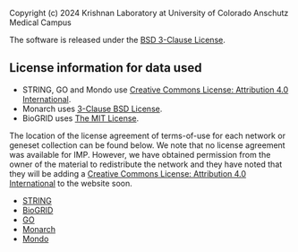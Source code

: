 Copyright (c) 2024 Krishnan Laboratory at University of Colorado Anschutz Medical Campus

The software is released under the [BSD 3-Clause License](https://opensource.org/licenses/BSD-3-Clause).

## License information for data used

* STRING, GO and Mondo use [Creative Commons License: Attribution 4.0 International](https://creativecommons.org/licenses/by/4.0/legalcode).
* Monarch uses [3-Clause BSD License](https://opensource.org/license/BSD-3-Clause).
* BioGRID uses [The MIT License](https://opensource.org/licenses/MIT).

The location of the license agreement of terms-of-use for each network or
geneset collection can be found below. We note that no license agreement was
available for IMP. However, we have obtained permission from the owner of the
material to redistribute the network and they have noted that they will be
adding a [Creative Commons License: Attribution 4.0 International](https://creativecommons.org/licenses/by/4.0/legalcode) to the website soon.

* [STRING](https://string-db.org/cgi/access.pl?footer_active_subpage=licensing)
* [BioGRID](https://wiki.thebiogrid.org/doku.php/terms_and_conditions)
* [GO](http://geneontology.org/docs/go-citation-policy/)
* [Monarch](https://monarchinitiative.org/terms)
* [Mondo](https://mondo.monarchinitiative.org/#license)
